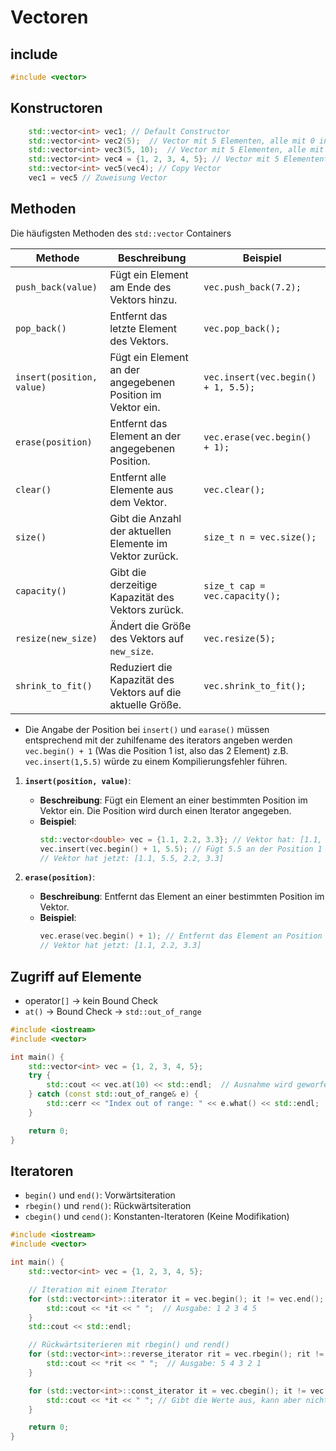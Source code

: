 # Vectoren 
## include 
```cpp
#include <vector>
```

## Konstructoren 
```cpp
    std::vector<int> vec1; // Default Constructor 
    std::vector<int> vec2(5);  // Vector mit 5 Elementen, alle mit 0 initialisiert
    std::vector<int> vec3(5, 10);  // Vector mit 5 Elementen, alle mit dem Wert 10
    std::vector<int> vec4 = {1, 2, 3, 4, 5}; // Vector mit 5 Elemententen mit dem entsprechenden Wert
    std::vector<int> vec5(vec4); // Copy Vector 
    vec1 = vec5 // Zuweisung Vector 
```

## Methoden 

Die häufigsten Methoden des `std::vector` Containers

| Methode                     | Beschreibung                                                                 | Beispiel                                         |
|----------------------------|-----------------------------------------------------------------------------|--------------------------------------------------|
| `push_back(value)`         | Fügt ein Element am Ende des Vektors hinzu.                              | `vec.push_back(7.2);`                           |
| `pop_back()`               | Entfernt das letzte Element des Vektors.                                  | `vec.pop_back();`                               |
| `insert(position, value)`   | Fügt ein Element an der angegebenen Position im Vektor ein.               | `vec.insert(vec.begin() + 1, 5.5);`             |
| `erase(position)`          | Entfernt das Element an der angegebenen Position.                          | `vec.erase(vec.begin() + 1);`                   |
| `clear()`                  | Entfernt alle Elemente aus dem Vektor.                                    | `vec.clear();`                                  |
| `size()`                   | Gibt die Anzahl der aktuellen Elemente im Vektor zurück.                  | `size_t n = vec.size();`                        |
| `capacity()`               | Gibt die derzeitige Kapazität des Vektors zurück.                        | `size_t cap = vec.capacity();`                  |
| `resize(new_size)`         | Ändert die Größe des Vektors auf `new_size`.                             | `vec.resize(5);`                                |
| `shrink_to_fit()`          | Reduziert die Kapazität des Vektors auf die aktuelle Größe.              | `vec.shrink_to_fit();`                          |

- Die Angabe der Position bei `insert()` und `earase()` müssen entsprechend mit der zuhilfename des iterators angeben werden `vec.begin() + 1` (Was die Position 1 ist, also das 2 Element) z.B. `vec.insert(1,5.5)` würde zu einem Kompilierungsfehler führen. 

1. **`insert(position, value)`**:
   - **Beschreibung**: Fügt ein Element an einer bestimmten Position im Vektor ein. Die Position wird durch einen Iterator angegeben.
   - **Beispiel**:
     ```cpp
     std::vector<double> vec = {1.1, 2.2, 3.3}; // Vektor hat: [1.1, 2.2, 3.3]
     vec.insert(vec.begin() + 1, 5.5); // Fügt 5.5 an der Position 1 hinzu
     // Vektor hat jetzt: [1.1, 5.5, 2.2, 3.3]
     ```

1. **`erase(position)`**:
   - **Beschreibung**: Entfernt das Element an einer bestimmten Position im Vektor.
   - **Beispiel**:
     ```cpp
     vec.erase(vec.begin() + 1); // Entfernt das Element an Position 1 (5.5)
     // Vektor hat jetzt: [1.1, 2.2, 3.3]
     ```

## Zugriff auf Elemente 
- operator`[]` -> kein Bound Check
- `at()` -> Bound Check -> `std::out_of_range`

```cpp
#include <iostream>
#include <vector>

int main() {
    std::vector<int> vec = {1, 2, 3, 4, 5};
    try {
        std::cout << vec.at(10) << std::endl;  // Ausnahme wird geworfen 
    } catch (const std::out_of_range& e) {
        std::cerr << "Index out of range: " << e.what() << std::endl;
    }

    return 0;
}
```

## Iteratoren 
- `begin()` und `end()`: Vorwärtsiteration
- `rbegin()` und `rend()`: Rückwärtsiteration
- `cbegin()` und `cend()`: Konstanten-Iteratoren (Keine Modifikation)

```cpp
#include <iostream>
#include <vector>

int main() {
    std::vector<int> vec = {1, 2, 3, 4, 5};

    // Iteration mit einem Iterator
    for (std::vector<int>::iterator it = vec.begin(); it != vec.end(); ++it) {
        std::cout << *it << " ";  // Ausgabe: 1 2 3 4 5
    }
    std::cout << std::endl;

    // Rückwärtsiterieren mit rbegin() und rend()
    for (std::vector<int>::reverse_iterator rit = vec.rbegin(); rit != vec.rend(); ++rit) {
        std::cout << *rit << " ";  // Ausgabe: 5 4 3 2 1
    }

    for (std::vector<int>::const_iterator it = vec.cbegin(); it != vec.cend(); ++it) {
        std::cout << *it << " "; // Gibt die Werte aus, kann aber nicht modifiziert werden
    }

    return 0;
}
```